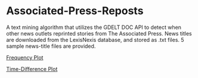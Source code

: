# Associated-Press-Reposts
A text mining algorithm that utilizes the GDELT DOC API to detect when other news outlets reprinted stories from The Associated Press. News titles are downloaded from the LexisNexis database, and stored as .txt files. 5 sample news-title files are provided. 

[Frequency Plot](frequency_plot.pdf)

[Time-Difference Plot](time_difference_plot.pdf)
